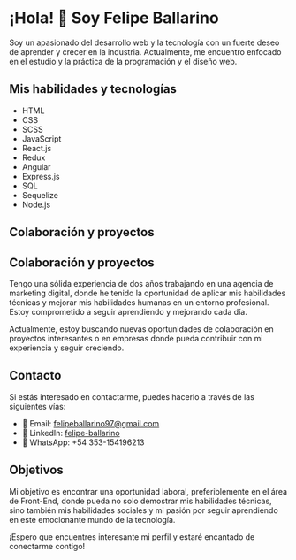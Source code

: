 # ¡Hola! 👋 Soy Felipe Ballarino

Soy un apasionado del desarrollo web y la tecnología con un fuerte deseo de aprender y crecer en la industria. Actualmente, me encuentro enfocado en el estudio y la práctica de la programación y el diseño web.

## Mis habilidades y tecnologías

- HTML
- CSS
- SCSS
- JavaScript
- React.js
- Redux
- Angular
- Express.js
- SQL
- Sequelize
- Node.js

## Colaboración y proyectos

## Colaboración y proyectos

Tengo una sólida experiencia de dos años trabajando en una agencia de marketing digital, donde he tenido la oportunidad de aplicar mis habilidades técnicas y mejorar mis habilidades humanas en un entorno profesional. Estoy comprometido a seguir aprendiendo y mejorando cada día.

Actualmente, estoy buscando nuevas oportunidades de colaboración en proyectos interesantes o en empresas donde pueda contribuir con mi experiencia y seguir creciendo.


## Contacto

Si estás interesado en contactarme, puedes hacerlo a través de las siguientes vías:

- 📧 Email: felipeballarino97@gmail.com
- 💼 LinkedIn: [felipe-ballarino](https://www.linkedin.com/in/felipe-ballarino)
- 📱 WhatsApp: +54 353-154196213

## Objetivos

Mi objetivo es encontrar una oportunidad laboral, preferiblemente en el área de Front-End, donde pueda no solo demostrar mis habilidades técnicas, sino también mis habilidades sociales y mi pasión por seguir aprendiendo en este emocionante mundo de la tecnología.

¡Espero que encuentres interesante mi perfil y estaré encantado de conectarme contigo!
